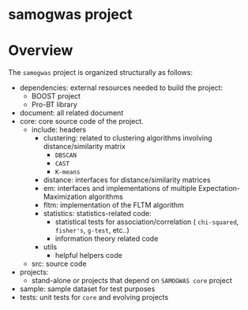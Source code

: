 # samogwas project

# Overview
The `samogwas` project is organized structurally as follows: 

* dependencies: external resources needed to build the project:
   * BOOST project
   * Pro-BT library
* document: all related document 
* core: core source code of the project.
  * include: headers
     * clustering: related to clustering algorithms involving distance/similarity matrix  
       * `DBSCAN` 
       * `CAST`
       * `K-means`
     * distance: interfaces for distance/similarity matrices
     * em: interfaces and implementations of multiple Expectation-Maximization algorithms
     * fltm: implementation of the FLTM algorithm
     * statistics: statistics-related code:
       * statistical tests for association/correlation ( `chi-squared`, `fisher's`, `g-test`, etc..)
       * information theory related code
     * utils
       * helpful helpers code
   * src: source code 
* projects:
  *  stand-alone or projects that depend on `SAMOGWAS core` project
* sample: sample dataset for test purposes
* tests: unit tests for `core` and evolving projects
